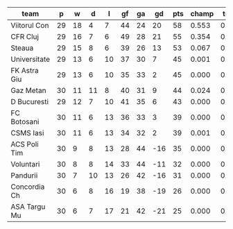 |     team     | p  | w  | d  | l  | gf | ga | gd  | pts | champ | top2  | top3  | top4  |  5-7  | bot4  | bot3  | bot2  |
|--------------|----|----|----|----|----|----|-----|-----|-------|-------|-------|-------|-------|-------|-------|-------|
| Viitorul Con | 29 | 18 |  4 |  7 | 44 | 24 |  20 |  58 | 0.553 | 0.859 | 0.966 | 0.996 | 0.004 | 0.000 | 0.000 | 0.000|
| CFR Cluj     | 29 | 16 |  7 |  6 | 49 | 28 |  21 |  55 | 0.354 | 0.745 | 0.931 | 0.986 | 0.014 | 0.000 | 0.000 | 0.000|
| Steaua       | 29 | 15 |  8 |  6 | 39 | 26 |  13 |  53 | 0.067 | 0.272 | 0.649 | 0.884 | 0.113 | 0.000 | 0.000 | 0.000|
| Universitate | 29 | 13 |  6 | 10 | 37 | 30 |   7 |  45 | 0.001 | 0.006 | 0.031 | 0.110 | 0.562 | 0.009 | 0.001 | 0.000|
| FK Astra Giu | 29 | 13 |  6 | 10 | 35 | 33 |   2 |  45 | 0.000 | 0.003 | 0.019 | 0.069 | 0.500 | 0.012 | 0.001 | 0.000|
| Gaz Metan    | 30 | 11 | 11 |  8 | 40 | 31 |   9 |  44 | 0.024 | 0.108 | 0.335 | 0.673 | 0.290 | 0.001 | 0.000 | 0.000|
| D Bucuresti  | 29 | 12 |  7 | 10 | 41 | 35 |   6 |  43 | 0.000 | 0.002 | 0.010 | 0.045 | 0.414 | 0.038 | 0.004 | 0.000|
| FC Botosani  | 30 | 11 |  6 | 13 | 36 | 33 |   3 |  39 | 0.000 | 0.003 | 0.029 | 0.111 | 0.481 | 0.045 | 0.011 | 0.001|
| CSMS Iasi    | 30 | 11 |  6 | 13 | 34 | 32 |   2 |  39 | 0.001 | 0.004 | 0.031 | 0.121 | 0.498 | 0.037 | 0.007 | 0.001|
| ACS Poli Tim | 30 |  9 |  8 | 13 | 28 | 44 | -16 |  35 | 0.000 | 0.000 | 0.000 | 0.005 | 0.079 | 0.451 | 0.208 | 0.055|
| Voluntari    | 30 |  8 |  8 | 14 | 33 | 44 | -11 |  32 | 0.000 | 0.000 | 0.000 | 0.001 | 0.032 | 0.642 | 0.325 | 0.099|
| Pandurii     | 30 |  7 | 10 | 13 | 26 | 42 | -16 |  31 | 0.000 | 0.000 | 0.000 | 0.000 | 0.013 | 0.799 | 0.561 | 0.203|
| Concordia Ch | 30 |  6 |  8 | 16 | 19 | 38 | -19 |  26 | 0.000 | 0.000 | 0.000 | 0.000 | 0.000 | 0.979 | 0.925 | 0.777|
| ASA Targu Mu | 30 |  6 |  7 | 17 | 21 | 42 | -21 |  25 | 0.000 | 0.000 | 0.000 | 0.000 | 0.000 | 0.988 | 0.956 | 0.864|
